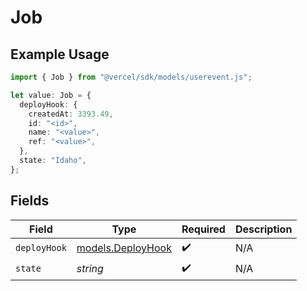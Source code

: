 # Job

## Example Usage

```typescript
import { Job } from "@vercel/sdk/models/userevent.js";

let value: Job = {
  deployHook: {
    createdAt: 3393.49,
    id: "<id>",
    name: "<value>",
    ref: "<value>",
  },
  state: "Idaho",
};
```

## Fields

| Field                                        | Type                                         | Required                                     | Description                                  |
| -------------------------------------------- | -------------------------------------------- | -------------------------------------------- | -------------------------------------------- |
| `deployHook`                                 | [models.DeployHook](../models/deployhook.md) | :heavy_check_mark:                           | N/A                                          |
| `state`                                      | *string*                                     | :heavy_check_mark:                           | N/A                                          |